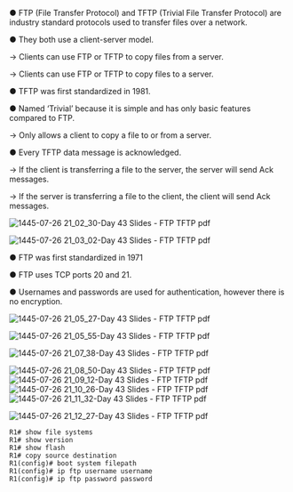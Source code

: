 ● FTP (File Transfer Protocol) and TFTP (Trivial File Transfer Protocol) are industry standard
protocols used to transfer files over a network.

● They both use a client-server model.

  → Clients can use FTP or TFTP to copy files from a server.
  
  → Clients can use FTP or TFTP to copy files to a server.
  
● TFTP was first standardized in 1981.

● Named ‘Trivial’ because it is simple and has only basic features compared to FTP.

  → Only allows a client to copy a file to or from a server.

  ● Every TFTP data message is acknowledged.
  
→ If the client is transferring a file to the server, the server will send Ack messages.

→ If the server is transferring a file to the client, the client will send Ack messages.

![1445-07-26 21_02_30-Day 43 Slides - FTP   TFTP pdf](https://github.com/0xVoLk/CCNA-Note/assets/100092212/77d76a4e-2d43-464d-906b-43b32f46945b)

![1445-07-26 21_03_02-Day 43 Slides - FTP   TFTP pdf](https://github.com/0xVoLk/CCNA-Note/assets/100092212/0508d2e6-0371-4976-8dc6-aee1045b4ac8)


● FTP was first standardized in 1971

● FTP uses TCP ports 20 and 21.

● Usernames and passwords are used for authentication, however there is no encryption.

![1445-07-26 21_05_27-Day 43 Slides - FTP   TFTP pdf](https://github.com/0xVoLk/CCNA-Note/assets/100092212/1bfa5d82-753b-41c5-9fea-19d103969a60)

![1445-07-26 21_05_55-Day 43 Slides - FTP   TFTP pdf](https://github.com/0xVoLk/CCNA-Note/assets/100092212/846ecb22-94e9-4719-9486-a6b9d8c8edb1)

![1445-07-26 21_07_38-Day 43 Slides - FTP   TFTP pdf](https://github.com/0xVoLk/CCNA-Note/assets/100092212/c816b584-4ca1-446e-9e3e-185e13b84e65)

![1445-07-26 21_08_50-Day 43 Slides - FTP   TFTP pdf](https://github.com/0xVoLk/CCNA-Note/assets/100092212/700a1972-a89e-44ad-bc6b-30c31c13fda1)
![1445-07-26 21_09_12-Day 43 Slides - FTP   TFTP pdf](https://github.com/0xVoLk/CCNA-Note/assets/100092212/6bf7bcc0-b61a-4a19-a8ce-bcd45f82a196)
![1445-07-26 21_10_26-Day 43 Slides - FTP   TFTP pdf](https://github.com/0xVoLk/CCNA-Note/assets/100092212/7c91acc6-372a-47c6-8c8c-b788adf11704)
![1445-07-26 21_11_32-Day 43 Slides - FTP   TFTP pdf](https://github.com/0xVoLk/CCNA-Note/assets/100092212/b44594e1-88e3-492b-a7c8-4be0c763be37)

![1445-07-26 21_12_27-Day 43 Slides - FTP   TFTP pdf](https://github.com/0xVoLk/CCNA-Note/assets/100092212/4ddcbca5-0065-4899-a9f0-aab4ad427b85)

```
R1# show file systems
R1# show version
R1# show flash
R1# copy source destination
R1(config)# boot system filepath
R1(config)# ip ftp username username
R1(config)# ip ftp password password
```



